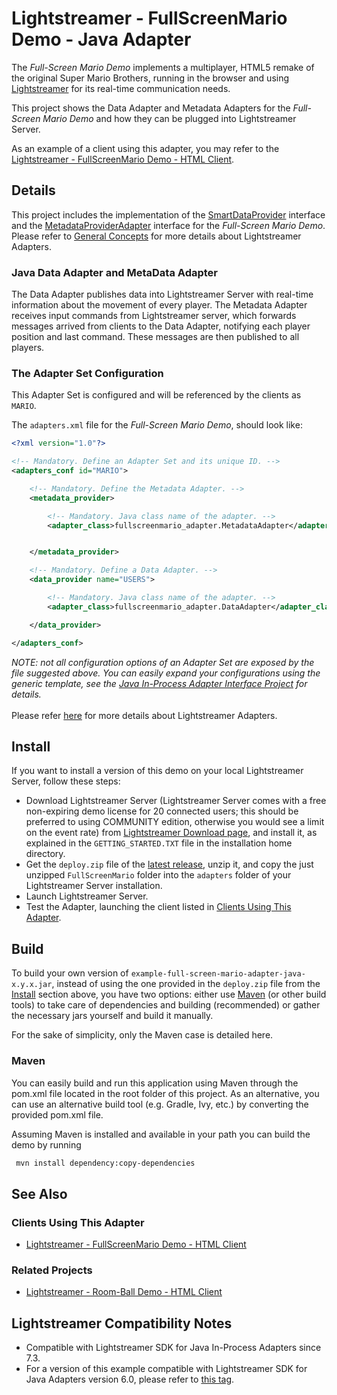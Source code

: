 # Lightstreamer - FullScreenMario Demo - Java Adapter
<!-- START DESCRIPTION lightstreamer-example-fullscreenmario-adapter-java -->

The *Full-Screen Mario Demo* implements a multiplayer, HTML5 remake of the original Super Mario Brothers, running in the browser and using [Lightstreamer](http://www.lightstreamer.com) for its real-time communication needs.

This project shows the Data Adapter and Metadata Adapters for the *Full-Screen Mario Demo* and how they can be plugged into Lightstreamer Server.

As an example of a client using this adapter, you may refer to the [Lightstreamer - FullScreenMario Demo - HTML Client](https://github.com/Lightstreamer/Lightstreamer-example-FullScreenMario-client-javascript).

## Details
This project includes the implementation of the [SmartDataProvider](https://lightstreamer.com/api/ls-adapter-inprocess/latest/com/lightstreamer/interfaces/data/SmartDataProvider.html) interface and the [MetadataProviderAdapter](https://lightstreamer.com/api/ls-adapter-inprocess/latest/com/lightstreamer/interfaces/metadata/MetadataProviderAdapter.html) interface for the *Full-Screen Mario Demo*. Please refer to [General Concepts](https://lightstreamer.com/docs/ls-server/latest/General%20Concepts.pdf) for more details about Lightstreamer Adapters.

### Java Data Adapter and MetaData Adapter
The Data Adapter publishes data into Lightstreamer Server with real-time information about the movement of every player.
The Metadata Adapter receives input commands from Lightstreamer server, which forwards messages arrived from clients to the Data Adapter, notifying each player position and last command. These messages are then published to all players.
<!-- END DESCRIPTION lightstreamer-example-fullscreenmario-adapter-java -->

### The Adapter Set Configuration

This Adapter Set is configured and will be referenced by the clients as `MARIO`. 

The `adapters.xml` file for the *Full-Screen Mario Demo*, should look like:

```xml      
<?xml version="1.0"?>

<!-- Mandatory. Define an Adapter Set and its unique ID. -->
<adapters_conf id="MARIO">

    <!-- Mandatory. Define the Metadata Adapter. -->
    <metadata_provider>

        <!-- Mandatory. Java class name of the adapter. -->
        <adapter_class>fullscreenmario_adapter.MetadataAdapter</adapter_class>


    </metadata_provider>

    <!-- Mandatory. Define a Data Adapter. -->
    <data_provider name="USERS">

        <!-- Mandatory. Java class name of the adapter. -->
        <adapter_class>fullscreenmario_adapter.DataAdapter</adapter_class>

    </data_provider>

</adapters_conf>
```

<i>NOTE: not all configuration options of an Adapter Set are exposed by the file suggested above. 
You can easily expand your configurations using the generic template, see the [Java In-Process Adapter Interface Project](https://github.com/Lightstreamer/Lightstreamer-lib-adapter-java-inprocess#configuration) for details.</i><br>
<br>
Please refer [here](https://lightstreamer.com/docs/ls-server/latest/General%20Concepts.pdf) for more details about Lightstreamer Adapters.

## Install

If you want to install a version of this demo on your local Lightstreamer Server, follow these steps:
* Download Lightstreamer Server (Lightstreamer Server comes with a free non-expiring demo license for 20 connected users; this should be preferred to using COMMUNITY edition, otherwise you would see a limit on the event rate) from [Lightstreamer Download page](https://lightstreamer.com/download/), and install it, as explained in the `GETTING_STARTED.TXT` file in the installation home directory.
* Get the `deploy.zip` file of the [latest release](https://github.com/Lightstreamer/Lightstreamer-example-FullScreenMario-adapter-java/releases), unzip it, and copy the just unzipped `FullScreenMario` folder into the `adapters` folder of your Lightstreamer Server installation.
* Launch Lightstreamer Server.
* Test the Adapter, launching the client listed in [Clients Using This Adapter](https://github.com/Lightstreamer/Lightstreamer-example-FullScreenMario-adapter-java#clients-using-this-adapter).

## Build

To build your own version of `example-full-screen-mario-adapter-java-x.y.x.jar`, instead of using the one provided in the `deploy.zip` file from the [Install](https://github.com/Lightstreamer/Lightstreamer-example-FullScreenMario-adapter-java#install) section above, you have two options:
either use [Maven](https://maven.apache.org/) (or other build tools) to take care of dependencies and building (recommended) or gather the necessary jars yourself and build it manually.

For the sake of simplicity, only the Maven case is detailed here.

### Maven

You can easily build and run this application using Maven through the pom.xml file located in the root folder of this project. As an alternative, you can use an alternative build tool (e.g. Gradle, Ivy, etc.) by converting the provided pom.xml file.

Assuming Maven is installed and available in your path you can build the demo by running
```sh 
 mvn install dependency:copy-dependencies 
```

## See Also

### Clients Using This Adapter
<!-- START RELATED_ENTRIES -->

* [Lightstreamer - FullScreenMario Demo - HTML Client](https://github.com/Lightstreamer/Lightstreamer-example-FullScreenMario-client-javascript)

<!-- END RELATED_ENTRIES -->

### Related Projects

* [Lightstreamer - Room-Ball Demo - HTML Client](https://github.com/Lightstreamer/Lightstreamer-example-RoomBall-client-javascript#lightstreamer-room-ball-demo-for-javascript-client)

## Lightstreamer Compatibility Notes

- Compatible with Lightstreamer SDK for Java In-Process Adapters since 7.3.
- For a version of this example compatible with Lightstreamer SDK for Java Adapters version 6.0, please refer to [this tag](https://github.com/Lightstreamer/Lightstreamer-example-FullScreenMario-adapter-java/tree/pre_mvn).